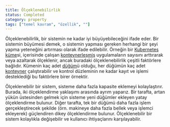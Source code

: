```yaml
---
title: Ölçeklenebilirlik
status: Completed
category: property
tags: ["temel kavram", "özellik", ""]
---
```


Ölçeklenebilirlik, bir sistemin ne kadar iyi büyüyebileceğini ifade eder.
Bir sistemin büyümesi demek, o sistemin yapması gereken herhangi bir şeyi yapma yeteneğini artırması olarak ifade edilebilir.
Örneğin bir [Kubernetes](/tr/kubernetes/) [küme](/tr/cluster/)si, içerisinde çalışan [konteynerleşmiş](/tr/containerization/) uygulamaların sayısını arttırarak veya azaltarak ölçeklenir,
ancak buradaki ölçeklenebilirlik çeşitli faktörlere bağlıdır.
Kümenin kaç adet [düğüm](/tr/nodes/)ü olduğu, her düğümün kaç adet [konteyner](/tr/container/) çalıştırabilir
ve kontrol düzleminin ne kadar kayıt ve işlemi desteklediği bu faktörlere birer örnektir.

Ölçeklenebilir bir sistem, sisteme daha fazla kapasite eklemeyi kolaylaştırır.
Burada, iki ölçeklendirme yaklaşımı arasında ayrım yaparız.
Bir tarafta, artan yükün üstesinden gelmek için sisteme yeni düğümler ekleyen yatay ölçeklendirme bulunur.
Diğer tarafta, tek bir düğümü daha fazla işlem gerçekleştirecek şekilde
(örn. makineye daha fazla bellek veya işlemci ekleyerek) güçlendiren dikey ölçeklendirme bulunur.
Ölçeklenebilir bir sistem kolaylıkla değişebilir ve kullanıcı ihtiyaçlarını karşılayabilir.
